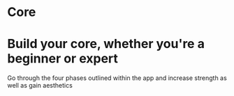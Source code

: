 # Core

# Build your core, whether you're a beginner or expert 
Go through the four phases outlined within the app and increase strength as well as gain aesthetics 
